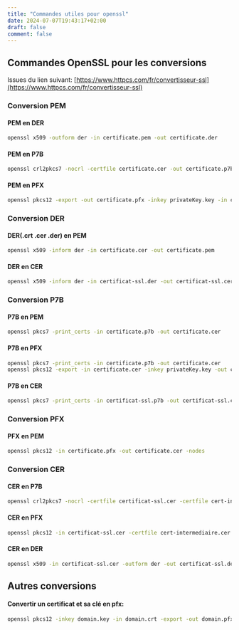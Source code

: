 ```yaml
---
title: "Commandes utiles pour openssl"
date: 2024-07-07T19:43:17+02:00
draft: false
comment: false
---
```



## Commandes OpenSSL pour les conversions

Issues du lien suivant: [https://www.httpcs.com/fr/convertisseur-ssl](https://www.httpcs.com/fr/convertisseur-ssl)

### Conversion PEM
#### PEM en DER
```sh
openssl x509 -outform der -in certificate.pem -out certificate.der
```
#### PEM en P7B
```sh
openssl crl2pkcs7 -nocrl -certfile certificate.cer -out certificate.p7b -certfile CACert.cer
```
#### PEM en PFX
```sh
openssl pkcs12 -export -out certificate.pfx -inkey privateKey.key -in certificate.crt -certfile CACert.crt
```
### Conversion DER
#### DER(.crt .cer .der) en PEM
```sh
openssl x509 -inform der -in certificate.cer -out certificate.pem
```
#### DER en CER
```sh
openssl x509 -inform der -in certificat-ssl.der -out certificat-ssl.cer
```
### Conversion P7B
#### P7B en PEM
```sh
openssl pkcs7 -print_certs -in certificate.p7b -out certificate.cer
```
#### P7B en PFX
```sh
openssl pkcs7 -print_certs -in certificate.p7b -out certificate.cer
openssl pkcs12 -export -in certificate.cer -inkey privateKey.key -out certificate.pfx -certfile CACert.cer
```
#### P7B en CER
```sh
openssl pkcs7 -print_certs -in certificat-ssl.p7b -out certificat-ssl.cer
```
### Conversion PFX
#### PFX en PEM
```sh
openssl pkcs12 -in certificate.pfx -out certificate.cer -nodes
```
### Conversion CER
#### CER en P7B
```sh
openssl crl2pkcs7 -nocrl -certfile certificat-ssl.cer -certfile cert-intermediaire.cer -certfile cert-racine.cer -out certificat-ssl.p7b
```
#### CER en PFX
```sh
openssl pkcs12 -in certificat-ssl.cer -certfile cert-intermediaire.cer -certfile cert-racine.cer -inkey cle-privee.key -export -out certificat-ssl.pfx
```
#### CER en DER
```sh
openssl x509 -in certificat-ssl.cer -outform der -out certificat-ssl.der
```

## Autres conversions

#### Convertir un certificat et sa clé en pfx:
```sh
openssl pkcs12 -inkey domain.key -in domain.crt -export -out domain.pfx
```